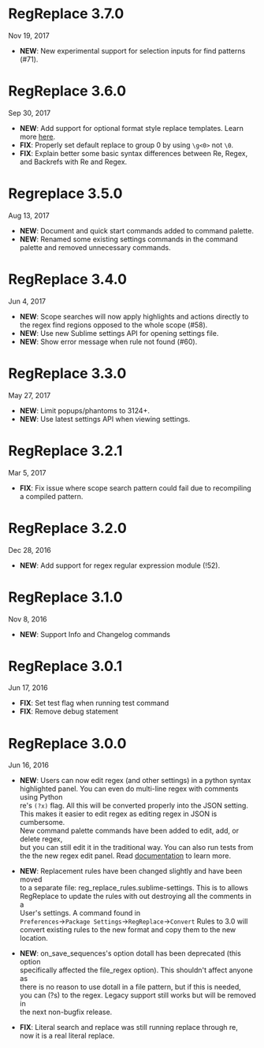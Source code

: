 # RegReplace 3.7.0

Nov 19, 2017

- **NEW**: New experimental support for selection inputs for find patterns (#71).

# RegReplace 3.6.0

Sep 30, 2017

- **NEW**: Add support for optional format style replace templates. Learn more [here](http://facelessuser.github.io/backrefs/#format-replacements).
- **FIX**: Properly set default replace to group 0 by using `\g<0>` not `\0`.
- **FIX**: Explain better some basic syntax differences between Re, Regex, and Backrefs with Re and Regex.

# Regreplace 3.5.0

Aug 13, 2017

- **NEW**: Document and quick start commands added to command palette.
- **NEW**: Renamed some existing settings commands in the command palette and removed unnecessary commands.

# RegReplace 3.4.0

Jun 4, 2017

- **NEW**: Scope searches will now apply highlights and actions directly to the regex find regions opposed to the whole
scope (#58).
- **NEW**: Use new Sublime settings API for opening settings file.
- **NEW**: Show error message when rule not found (#60).

# RegReplace 3.3.0

May 27, 2017

- **NEW**: Limit popups/phantoms to 3124+.
- **NEW**: Use latest settings API when viewing settings.

# RegReplace 3.2.1

Mar 5, 2017

- **FIX**: Fix issue where scope search pattern could fail due to recompiling a compiled pattern.

# RegReplace 3.2.0

Dec 28, 2016

- **NEW**: Add support for regex regular expression module (!52).

# RegReplace 3.1.0

Nov 8, 2016

- **NEW**: Support Info and Changelog commands

# RegReplace 3.0.1

Jun 17, 2016

- **FIX**: Set test flag when running test command
- **FIX**: Remove debug statement

# RegReplace 3.0.0

Jun 16, 2016

- **NEW**: Users can now edit regex (and other settings) in a python syntax  
highlighted panel. You can even do multi-line regex with comments using Python  
re's `(?x)` flag. All this will be converted properly into the JSON setting.  
This makes it easier to edit regex as editing regex in JSON is cumbersome.  
New command palette commands have been added to edit, add, or delete regex,  
but you can still edit it in the traditional way. You can also run tests from  
the the new regex edit panel. Read [documentation](http://facelessuser.github.io/RegReplace/usage/#a-better-way-to-create-regex-rules) to learn more.

- **NEW**: Replacement rules have been changed slightly and have been moved  
to a separate file: reg_replace_rules.sublime-settings. This is to allows  
RegReplace to update the rules with out destroying all the comments in a  
User's settings. A command found in  
`Preferences`->`Package Settings`->`RegReplace`->`Convert` Rules to 3.0 will  
convert existing rules to the new format and copy them to the new location.

- **NEW**: on_save_sequences's option dotall has been deprecated (this option  
specifically affected the file_regex option). This shouldn't affect anyone as  
there is no reason to use dotall in a file pattern, but if this is needed,  
you can (?s) to the regex. Legacy support still works but will be removed in  
the next non-bugfix release.

- **FIX**: Literal search and replace was still running replace through re,  
now it is a real literal replace.
